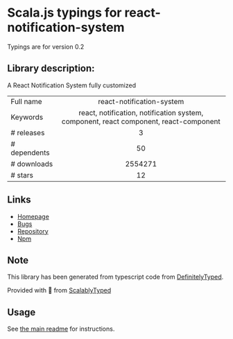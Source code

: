 
# Scala.js typings for react-notification-system

Typings are for version 0.2

## Library description:
A React Notification System fully customized

|                    |                 |
| ------------------ | :-------------: |
| Full name          | react-notification-system |
| Keywords           | react, notification, notification system, component, react component, react-component |
| # releases         | 3 |
| # dependents       | 50 |
| # downloads        | 2554271 |
| # stars            | 12 |

## Links
- [Homepage](https://github.com/igorprado/react-notification-system)
- [Bugs](https://github.com/igorprado/react-notification-system/issues)
- [Repository](https://github.com/igorprado/react-notification-system)
- [Npm](https://www.npmjs.com/package/react-notification-system)
    


## Note
This library has been generated from typescript code from [DefinitelyTyped](https://definitelytyped.org).

Provided with :purple_heart: from [ScalablyTyped](https://github.com/oyvindberg/ScalablyTyped)

## Usage
See [the main readme](../../readme.md) for instructions.


